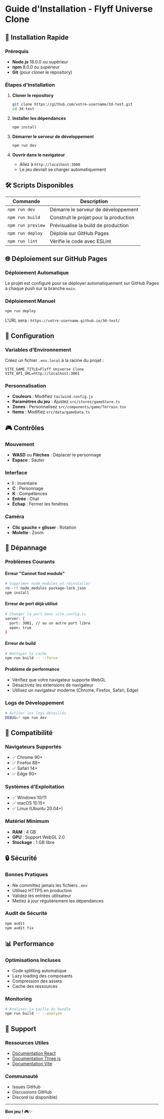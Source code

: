 # Guide d'Installation - Flyff Universe Clone

## 🚀 Installation Rapide

### Prérequis
- **Node.js** 18.0.0 ou supérieur
- **npm** 8.0.0 ou supérieur
- **Git** (pour cloner le repository)

### Étapes d'Installation

1. **Cloner le repository**
   ```bash
   git clone https://github.com/votre-username/3d-test.git
   cd 3d-test
   ```

2. **Installer les dépendances**
   ```bash
   npm install
   ```

3. **Démarrer le serveur de développement**
   ```bash
   npm run dev
   ```

4. **Ouvrir dans le navigateur**
   - Allez à `http://localhost:3000`
   - Le jeu devrait se charger automatiquement

## 🛠️ Scripts Disponibles

| Commande | Description |
|----------|-------------|
| `npm run dev` | Démarre le serveur de développement |
| `npm run build` | Construit le projet pour la production |
| `npm run preview` | Prévisualise la build de production |
| `npm run deploy` | Déploie sur GitHub Pages |
| `npm run lint` | Vérifie le code avec ESLint |

## 🌐 Déploiement sur GitHub Pages

### Déploiement Automatique
Le projet est configuré pour se déployer automatiquement sur GitHub Pages à chaque push sur la branche `main`.

### Déploiement Manuel
```bash
npm run deploy
```

L'URL sera : `https://votre-username.github.io/3d-test/`

## 🔧 Configuration

### Variables d'Environnement
Créez un fichier `.env.local` à la racine du projet :
```env
VITE_GAME_TITLE=Flyff Universe Clone
VITE_API_URL=http://localhost:3001
```

### Personnalisation
- **Couleurs** : Modifiez `tailwind.config.js`
- **Paramètres du jeu** : Ajustez `src/stores/gameStore.ts`
- **Zones** : Personnalisez `src/components/game/Terrain.tsx`
- **Items** : Modifiez `src/data/gameData.ts`

## 🎮 Contrôles

### Mouvement
- **WASD** ou **Flèches** : Déplacer le personnage
- **Espace** : Sauter

### Interface
- **I** : Inventaire
- **C** : Personnage
- **K** : Compétences
- **Entrée** : Chat
- **Échap** : Fermer les fenêtres

### Caméra
- **Clic gauche + glisser** : Rotation
- **Molette** : Zoom

## 🐛 Dépannage

### Problèmes Courants

#### Erreur "Cannot find module"
```bash
# Supprimer node_modules et réinstaller
rm -rf node_modules package-lock.json
npm install
```

#### Erreur de port déjà utilisé
```bash
# Changer le port dans vite.config.ts
server: {
  port: 3001, // ou un autre port libre
  open: true
}
```

#### Erreur de build
```bash
# Nettoyer le cache
npm run build -- --force
```

#### Problème de performance
- Vérifiez que votre navigateur supporte WebGL
- Désactivez les extensions de navigateur
- Utilisez un navigateur moderne (Chrome, Firefox, Safari, Edge)

### Logs de Développement
```bash
# Activer les logs détaillés
DEBUG=* npm run dev
```

## 📱 Compatibilité

### Navigateurs Supportés
- ✅ Chrome 90+
- ✅ Firefox 88+
- ✅ Safari 14+
- ✅ Edge 90+

### Systèmes d'Exploitation
- ✅ Windows 10/11
- ✅ macOS 10.15+
- ✅ Linux (Ubuntu 20.04+)

### Matériel Minimum
- **RAM** : 4 GB
- **GPU** : Support WebGL 2.0
- **Stockage** : 1 GB libre

## 🔒 Sécurité

### Bonnes Pratiques
- Ne committez jamais les fichiers `.env`
- Utilisez HTTPS en production
- Validez les entrées utilisateur
- Mettez à jour régulièrement les dépendances

### Audit de Sécurité
```bash
npm audit
npm audit fix
```

## 📊 Performance

### Optimisations Incluses
- Code splitting automatique
- Lazy loading des composants
- Compression des assets
- Cache des ressources

### Monitoring
```bash
# Analyser la taille du bundle
npm run build -- --analyze
```

## 🤝 Support

### Ressources Utiles
- [Documentation React](https://react.dev/)
- [Documentation Three.js](https://threejs.org/docs/)
- [Documentation Vite](https://vitejs.dev/)

### Communauté
- Issues GitHub
- Discussions GitHub
- Discord (si disponible)

---

**Bon jeu !** 🎮✨ 